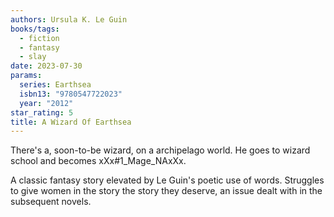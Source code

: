 ```yaml
---
authors: Ursula K. Le Guin
books/tags:
  - fiction
  - fantasy
  - slay
date: 2023-07-30
params:
  series: Earthsea
  isbn13: "9780547722023"
  year: "2012"
star_rating: 5
title: A Wizard Of Earthsea
---
```


There's a, soon-to-be wizard, on a archipelago world. He goes to wizard school
and becomes xXx#1_Mage_NAxXx.

A classic fantasy story elevated by Le Guin's poetic use of words. Struggles to
give women in the story the story they deserve, an issue dealt with in the
subsequent novels.

<!--more-->
